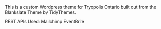 This is a custom Wordpress theme for Tryopolis Ontario built out from the Blankslate Theme by TidyThemes.

REST APIs Used:
Mailchimp
EventBrite